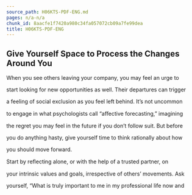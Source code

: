 ```yaml
---
source_path: H06KTS-PDF-ENG.md
pages: n/a-n/a
chunk_id: 8aacfe1f7420a980c34fa057072cb09a7fe99dea
title: H06KTS-PDF-ENG
---
```

## Give Yourself Space to Process the Changes Around You

When you see others leaving your company, you may feel an urge to

start looking for new opportunities as well. Their departures can trigger

a feeling of social exclusion as you feel left behind. It’s not uncommon

to engage in what psychologists call “aﬀective forecasting,” imagining

the regret you may feel in the future if you don’t follow suit. But before

you do anything hasty, give yourself time to think rationally about how

you should move forward.

Start by reﬂecting alone, or with the help of a trusted partner, on

your intrinsic values and goals, irrespective of others’ movements. Ask

yourself, “What is truly important to me in my professional life now and
